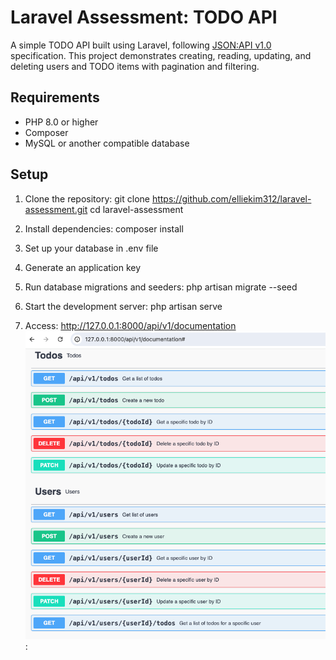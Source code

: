 # Laravel Assessment: TODO API

A simple TODO API built using Laravel, following [JSON:API v1.0](https://jsonapi.org/format/1.0/) specification. This project demonstrates creating, reading, updating, and deleting users and TODO items with pagination and filtering.

## Requirements

-   PHP 8.0 or higher
-   Composer
-   MySQL or another compatible database

## Setup

1. Clone the repository:
   git clone https://github.com/elliekim312/laravel-assessment.git
   cd laravel-assessment

2. Install dependencies:
   composer install

3. Set up your database in .env file

4. Generate an application key

5. Run database migrations and seeders:
   php artisan migrate --seed

6. Start the development server:
   php artisan serve

7. Access:
   http://127.0.0.1:8000/api/v1/documentation
   ![Image](laravelAPISwaggerUI.png):
